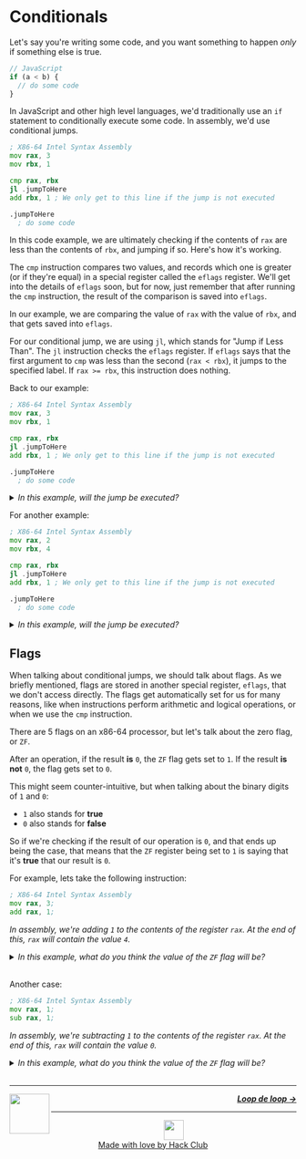 # Conditionals

Let's say you're writing some code, and you want something to happen _only_ if something else is true.

```js
// JavaScript
if (a < b) {
  // do some code
}
```

In JavaScript and other high level languages, we'd traditionally use an `if` statement to conditionally execute some code. In assembly, we'd use conditional jumps.

```asm
; X86-64 Intel Syntax Assembly
mov rax, 3
mov rbx, 1

cmp rax, rbx
jl .jumpToHere
add rbx, 1 ; We only get to this line if the jump is not executed

.jumpToHere
  ; do some code
```

In this code example, we are ultimately checking if the contents of `rax` are less than the contents of `rbx`, and jumping if so. Here's how it's working.

The `cmp` instruction compares two values, and records which one is greater (or if they're equal) in a special register called the `eflags` register. We'll get into the details of `eflags` soon, but for now, just remember that after running the `cmp` instruction, the result of the comparison is saved into `eflags`.

In our example, we are comparing the value of `rax` with the value of `rbx`, and that gets saved into `eflags`.

For our conditional jump, we are using `jl`, which stands for "Jump if Less Than". The `jl` instruction checks the `eflags` register. If `eflags` says that the first argument to `cmp` was less than the second (`rax < rbx`), it jumps to the specified label. If `rax >= rbx`, this instruction does nothing.

Back to our example:

```asm
; X86-64 Intel Syntax Assembly
mov rax, 3
mov rbx, 1

cmp rax, rbx
jl .jumpToHere
add rbx, 1 ; We only get to this line if the jump is not executed

.jumpToHere
  ; do some code
```
<details>
<summary><i>In this example, will the jump be executed?</i></summary>

<br />
<i>The jump <strong>will not</strong> be executed, because the value of <code>rax</code> (<code>3</code>) is greater than the value of <code>rbx</code> (<code>1</code>).</i>

</details>

For another example:

```asm
; X86-64 Intel Syntax Assembly
mov rax, 2
mov rbx, 4

cmp rax, rbx
jl .jumpToHere
add rbx, 1 ; We only get to this line if the jump is not executed

.jumpToHere
  ; do some code
```
<details>
<summary><i>In this example, will the jump be executed?</i></summary>

<br />
<i>The jump <strong>will</strong> be executed, because the value of <code>rax</code> (<code>2</code>) is less than the value of <code>rbx</code> (<code>4</code>).</i>

</details>

## Flags

When talking about conditional jumps, we should talk about flags. As we briefly mentioned, flags are stored in another special register, `eflags`, that we don't access directly. The flags get automatically set for us for many reasons, like when instructions perform arithmetic and logical operations, or when we use the `cmp` instruction.

There are 5 flags on an x86-64 processor, but let's talk about the zero flag, or `ZF`.

After an operation, if the result **is** `0`, the `ZF` flag gets set to `1`. If the result **is not** `0`, the flag gets set to `0`.

This might seem counter-intuitive, but when talking about the binary digits of `1` and `0`:
- `1` also stands for **true**
- `0` also stands for **false**

So if we're checking if the result of our operation is `0`, and that ends up being the case, that means that the `ZF` register being set to `1` is saying that it's **true** that our result is `0`.

For example, lets take the following instruction:

```asm
; X86-64 Intel Syntax Assembly
mov rax, 3;
add rax, 1;
```
_In assembly, we're adding `1` to the contents of the register `rax`. At the end of this, `rax` will contain the value `4`._

<details>
<summary><i>In this example, what do you think the value of the <code>ZF</code> flag will be?</i></summary>

<br />
<i>Since the result of the proceeding arithmetic operation was <code>4</code>, <code>ZF</code> is <code>0</code>.</i>
</details>
<br />

Another case:

```asm
; X86-64 Intel Syntax Assembly
mov rax, 1;
sub rax, 1;
```
_In assembly, we're subtracting `1` to the contents of the register `rax`. At the end of this, `rax` will contain the value `0`._

<details>
<summary><i>In this example, what do you think the value of the <code>ZF</code> flag will be?</i></summary>

<br />
<i>Since the result of the proceeding arithmetic operation was <code>0</code>, <code>ZF</code> is <code>1</code>.</i>
</details>

<br />

---

<a href="/guide/writing-code/instructions/jumps.md">
  <picture>
    <source media="(prefers-color-scheme: dark)" srcset="https://cloud-c4m75tmer-hack-club-bot.vercel.app/0back.svg">
    <img align="left" width="70" src="https://cloud-c4m75tmer-hack-club-bot.vercel.app/0back.svg" />
  </picture>
</a>

<p align="right">
  <em>
    <b>
      <a href="/guide/writing-code/instructions/loops.md">
        Loop de loop →
      </a>
    </b>
  </em>
</p>

---

<p align="center">
  <a href="https://hackclub.com/">
    <img width="35" src="https://cloud-l0g1cgz4b-hack-club-bot.vercel.app/0h.png"><br/>
    Made with love by Hack Club
  </a>
</p>
